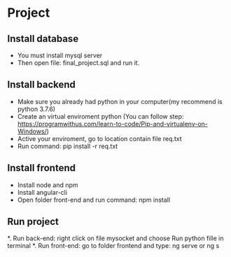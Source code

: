 # Project

## Install database 
- You must install mysql server 
- Then open file: final_project.sql and run it.

## Install backend 
- Make sure you already had python in your computer(my recommend is python 3.7.6)
- Create an virtual enviroment python (You can follow step: https://programwithus.com/learn-to-code/Pip-and-virtualenv-on-Windows/)
- Active your enviroment, go to location contain file req.txt
- Run command: pip install -r req.txt 

## Install frontend 
- Install node and npm
- Install angular-cli
- Open folder front-end and run command: npm install

## Run project
*. Run back-end: right click on file mysocket and choose Run python fille in terminal
*. Run front-end: go to folder frontend and type: ng serve or ng s